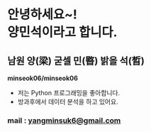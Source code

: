 # 안녕하세요~! <br> 양민석이라고 합니다.
## 남원 양(梁) 굳셀 민(暋) 밝을 석(晳)

**minseok06/minseok06**

- 저는 Python 프로그래밍을 좋아합니다.
- 방과후에서 데이터 분석을 하고 있어요.
### mail : yangminsuk6@gmail.com
